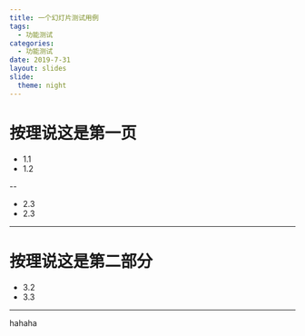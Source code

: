 ```yaml
---
title: 一个幻灯片测试用例
tags: 
  - 功能测试
categories:
  - 功能测试
date: 2019-7-31
layout: slides
slide:
  theme: night
---
```



# 按理说这是第一页

- 1.1
- 1.2

--

- 2.3
- 2.3

---

# 按理说这是第二部分

- 3.2
- 3.3

---

hahaha